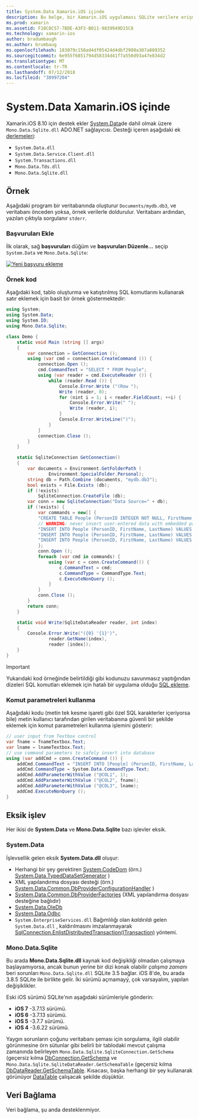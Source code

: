 ```yaml
---
title: System.Data Xamarin.iOS içinde
description: Bu belge, bir Xamarin.iOS uygulaması SQLite verilere erişmek için System.Data ve Mono.Data.Sqlite.dll kullanmayı açıklar.
ms.prod: xamarin
ms.assetid: F10C0C57-7BDE-A3F3-B011-9839949D15C8
ms.technology: xamarin-ios
author: bradumbaugh
ms.author: brumbaug
ms.openlocfilehash: 183079c150ad4df05424d4dbf2980a307a889352
ms.sourcegitcommit: 6e955f6851794d58334d41f7a550d93a47e834d2
ms.translationtype: MT
ms.contentlocale: tr-TR
ms.lasthandoff: 07/12/2018
ms.locfileid: "38997204"
---
```

# <a name="systemdata-in-xamarinios"></a>System.Data Xamarin.iOS içinde

Xamarin.iOS 8.10 için destek ekler [System.Data](xref:System.Data)de dahil olmak üzere `Mono.Data.Sqlite.dll` ADO.NET sağlayıcısı. Desteği içeren aşağıdaki ek [derlemeleri](~/cross-platform/internals/available-assemblies.md):

-  `System.Data.dll`
-  `System.Data.Service.Client.dll`
-  `System.Transactions.dll`
-  `Mono.Data.Tds.dll`
-  `Mono.Data.Sqlite.dll`

<a name="Example" />

## <a name="example"></a>Örnek

Aşağıdaki program bir veritabanında oluşturur `Documents/mydb.db3`, ve veritabanı önceden yoksa, örnek verilerle doldurulur. Veritabanı ardından, yazılan çıktıyla sorgulanır `stderr`.

### <a name="add-references"></a>Başvuruları Ekle

İlk olarak, sağ **başvuruları** düğüm ve **başvuruları Düzenle...**  seçip `System.Data` ve `Mono.Data.Sqlite`:

[![](system.data-images/edit-references-sml.png "Yeni başvuru ekleme")](system.data-images/edit-references.png#lightbox)

### <a name="sample-code"></a>Örnek kod

Aşağıdaki kod, tablo oluşturma ve katıştırılmış SQL komutlarını kullanarak satır eklemek için basit bir örnek göstermektedir:

```csharp
using System;
using System.Data;
using System.IO;
using Mono.Data.Sqlite;

class Demo {
    static void Main (string [] args)
    {
        var connection = GetConnection ();
        using (var cmd = connection.CreateCommand ()) {
            connection.Open ();
            cmd.CommandText = "SELECT * FROM People";
            using (var reader = cmd.ExecuteReader ()) {
                while (reader.Read ()) {
                    Console.Error.Write ("(Row ");
                    Write (reader, 0);
                    for (nint i = 1; i < reader.FieldCount; ++i) {
                        Console.Error.Write(" ");
                        Write (reader, i);
                    }
                    Console.Error.WriteLine(")");
                }
            }
            connection.Close ();
        }
    }

    static SqliteConnection GetConnection()
    {
        var documents = Environment.GetFolderPath (
                Environment.SpecialFolder.Personal);
        string db = Path.Combine (documents, "mydb.db3");
        bool exists = File.Exists (db);
        if (!exists)
            SqliteConnection.CreateFile (db);
        var conn = new SqliteConnection("Data Source=" + db);
        if (!exists) {
            var commands = new[] {
            "CREATE TABLE People (PersonID INTEGER NOT NULL, FirstName ntext, LastName ntext)",
            // WARNING: never insert user-entered data with embedded parameter values
            "INSERT INTO People (PersonID, FirstName, LastName) VALUES (1, 'First', 'Last')",
            "INSERT INTO People (PersonID, FirstName, LastName) VALUES (2, 'Dewey', 'Cheatem')",
            "INSERT INTO People (PersonID, FirstName, LastName) VALUES (3, 'And', 'How')",
            };
            conn.Open ();
            foreach (var cmd in commands) {
                using (var c = conn.CreateCommand()) {
                    c.CommandText = cmd;
                    c.CommandType = CommandType.Text;
                    c.ExecuteNonQuery ();
                }
            }
            conn.Close ();
        }
        return conn;
    }

    static void Write(SqliteDataReader reader, int index)
    {
        Console.Error.Write("({0} '{1}')",
                reader.GetName(index),
                reader [index]);
    }
}
```

> [!IMPORTANT]
> Yukarıdaki kod örneğinde belirtildiği gibi kodunuzu savunmasız yaptığından dizeleri SQL komutları eklemek için hatalı bir uygulama olduğu [SQL ekleme](http://en.wikipedia.org/wiki/SQL_injection).


### <a name="using-command-parameters"></a>Komut parametreleri kullanma

Aşağıdaki kodu (metin tek kesme işareti gibi özel SQL karakterler içeriyorsa bile) metin kullanıcı tarafından girilen veritabanına güvenli bir şekilde eklemek için komut parametreleri kullanma işlemini gösterir:

```csharp
// user input from Textbox control
var fname = fnameTextbox.Text;
var lname = lnameTextbox.Text;
// use command parameters to safely insert into database
using (var addCmd = conn.CreateCommand ()) {
    addCmd.CommandText = "INSERT INTO [People] (PersonID, FirstName, LastName) VALUES (@COL1, @COL2, @COL3)";
    addCmd.CommandType = System.Data.CommandType.Text;
    addCmd.AddParameterWithValue ("@COL1", 1);
    addCmd.AddParameterWithValue ("@COL2", fname);
    addCmd.AddParameterWithValue ("@COL3", lname);
    addCmd.ExecuteNonQuery ();
}
```

<a name="Missing_Functionality" />

## <a name="missing-functionality"></a>Eksik işlev

Her ikisi de **System.Data** ve **Mono.Data.Sqlite** bazı işlevler eksik.

<a name="System.Data" />

### <a name="systemdata"></a>System.Data

İşlevsellik gelen eksik **System.Data.dll** oluşur:

-  Herhangi bir şey gerektiren [System.CodeDom](xref:System.CodeDom) (örn.)  [System.Data.TypedDataSetGenerator](xref:System.Data.TypedDataSetGenerator) )
-  XML yapılandırma dosyası desteği (örn.)  [System.Data.Common.DbProviderConfigurationHandler](xref:System.Data.Common.DbProviderConfigurationHandler) )
-   [System.Data.Common.DbProviderFactories](xref:System.Data.Common.DbProviderFactories) (XML yapılandırma dosyası desteğine bağlıdır)
-   [System.Data.OleDb](xref:System.Data.OleDb)
-   [System.Data.Odbc](xref:System.Data.Odbc)
-  `System.EnterpriseServices.dll` Bağımlılığı olan *kaldırıldı* gelen `System.Data.dll` , kaldırılmasını imzalanmayarak [SqlConnection.EnlistDistributedTransaction(ITransaction)](xref:System.Data.SqlClient.SqlConnection.EnlistDistributedTransaction*) yöntemi.


<a name="Mono.Data.Sqlite" />

### <a name="monodatasqlite"></a>Mono.Data.Sqlite

Bu arada **Mono.Data.Sqlite.dll** kaynak kod değişikliği olmadan çalışmaya başlayamıyorsa, ancak bunun yerine bir dizi konak olabilir *çalışma zamanı* beri sorunları `Mono.Data.Sqlite.dll` SQLite 3.5 bağlar. iOS 8'de, bu arada 3.8.5 SQLite ile birlikte gelir. İki sürümü açmamayý, çok varsayalım, yapılan değişiklikler.

Eski iOS sürümü SQLite'nın aşağıdaki sürümleriyle gönderin:

- **iOS 7** -3.7.13 sürümü.
- **iOS 6** -3.7.13 sürümü.
- **iOS 5** -3.7.7 sürümü.
- **iOS 4** -3.6.22 sürümü.

Yaygın sorunların çoğunu veritabanı şeması için sorgulama, ilgili olabilir görünmesine örn sütunlar gibi belirli bir tablodaki mevcut çalışma zamanında belirleyen `Mono.Data.Sqlite.SqliteConnection.GetSchema` (geçersiz kılma [DbConnection.GetSchema](xref:System.Data.Common.DbConnection.GetSchema) ve `Mono.Data.Sqlite.SqliteDataReader.GetSchemaTable` (geçersiz kılma [DbDataReader.GetSchemaTable](xref:System.Data.Common.DbDataReader.GetSchemaTable). Kısacası, başka herhangi bir şey kullanarak görünüyor [DataTable](xref:System.Data.DataTable) çalışacak şekilde düşüktür.

<a name="Data_Binding" />

## <a name="data-binding"></a>Veri Bağlama

Veri bağlama, şu anda desteklenmiyor.

